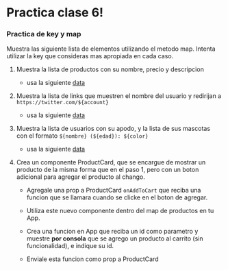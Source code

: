 # Practica clase 6!

### Practica de key y map

Muestra las siguiente lista de elementos utilizando el metodo map. Intenta utilizar la key que consideras mas apropiada en cada caso.

1. Muestra la lista de productos con su nombre, precio y descripcion

    - usa la siguiente [data](https://github.com/gabymorgi/F3-classes-vite/blob/main/src/fakeApi/products.json)

2. Muestra la lista de links que muestren el nombre del usuario y redirijan a `https://twitter.com/${account}`

    - usa la siguiente [data](https://github.com/gabymorgi/F3-classes-vite/blob/main/src/fakeApi/accounts.json)

3. Muestra la lista de usuarios con su apodo, y la lista de sus mascotas con el formato `${nombre} (${edad}): ${color}`

    - usa la siguiente [data](https://github.com/gabymorgi/F3-classes-vite/blob/main/src/fakeApi/users.json)

4. Crea un componente ProductCard, que se encargue de mostrar un producto de la misma forma que en el paso 1, pero con un boton adicional para agregar el producto al chango.

    - Agregale una prop a ProductCard `onAddToCart` que reciba una funcion que se llamara cuando se clicke en el boton de agregar.

    - Utiliza este nuevo componente dentro del map de productos en tu App.

    - Crea una funcion en App que reciba un id como parametro y muestre **por consola** que se agrego un producto al carrito (sin funcionalidad), e indique su id.

    - Enviale esta funcion como prop a ProductCard
